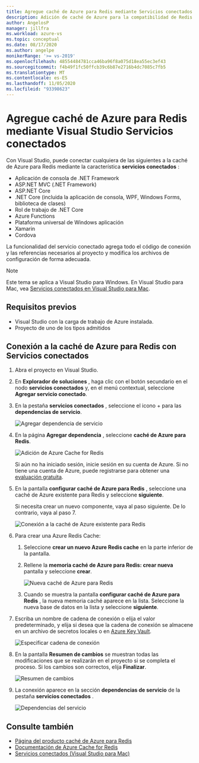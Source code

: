 ```yaml
---
title: Agregue caché de Azure para Redis mediante Servicios conectados | Microsoft Docs
description: Adición de caché de Azure para la compatibilidad de Redis con la aplicación mediante Visual Studio para agregar un servicio conectado
author: AngelosP
manager: jillfra
ms.workload: azure-vs
ms.topic: conceptual
ms.date: 08/17/2020
ms.author: angelpe
monikerRange: '>= vs-2019'
ms.openlocfilehash: 48554484781cca46ba96f8a075d18ea55ec3ef43
ms.sourcegitcommit: f4b49f1fc50ffcb39c6b87e2716b4dc7085c7fb5
ms.translationtype: MT
ms.contentlocale: es-ES
ms.lasthandoff: 11/05/2020
ms.locfileid: "93398623"
---
```

# <a name="add-azure-cache-for-redis-by-using-visual-studio-connected-services"></a>Agregue caché de Azure para Redis mediante Visual Studio Servicios conectados

Con Visual Studio, puede conectar cualquiera de las siguientes a la caché de Azure para Redis mediante la característica **servicios conectados** :

- Aplicación de consola de .NET Framework
- ASP.NET MVC (.NET Framework) 
- ASP.NET Core
- .NET Core (incluida la aplicación de consola, WPF, Windows Forms, biblioteca de clases)
- Rol de trabajo de .NET Core
- Azure Functions
- Plataforma universal de Windows aplicación
- Xamarin
- Cordova

La funcionalidad del servicio conectado agrega todo el código de conexión y las referencias necesarios al proyecto y modifica los archivos de configuración de forma adecuada.

> [!NOTE]
> Este tema se aplica a Visual Studio para Windows. En Visual Studio para Mac, vea [Servicios conectados en Visual Studio para Mac](/visualstudio/mac/connected-services).
## <a name="prerequisites"></a>Requisitos previos

- Visual Studio con la carga de trabajo de Azure instalada.
- Proyecto de uno de los tipos admitidos

## <a name="connect-to-azure-cache-for-redis-using-connected-services"></a>Conexión a la caché de Azure para Redis con Servicios conectados

1. Abra el proyecto en Visual Studio.

1. En **Explorador de soluciones** , haga clic con el botón secundario en el nodo **servicios conectados** y, en el menú contextual, seleccione **Agregar servicio conectado**.

1. En la pestaña **servicios conectados** , seleccione el icono + para las **dependencias de servicio**.

    ![Agregar dependencia de servicio](./media/vs-azure-tools-connected-services-storage/vs-2019/connected-services-tab.png)

1. En la página **Agregar dependencia** , seleccione **caché de Azure para Redis**.

    ![Adición de Azure Cache for Redis](./media/azure-redis-cache-add-connected-service/azure-redis-cache.png)

    Si aún no ha iniciado sesión, inicie sesión en su cuenta de Azure. Si no tiene una cuenta de Azure, puede registrarse para obtener una [evaluación gratuita](https://azure.microsoft.com/account/free).

1. En la pantalla **configurar caché de Azure para Redis** , seleccione una caché de Azure existente para Redis y seleccione **siguiente**.

    Si necesita crear un nuevo componente, vaya al paso siguiente. De lo contrario, vaya al paso 7.

    ![Conexión a la caché de Azure existente para Redis](./media/azure-redis-cache-add-connected-service/created-azure-redis-cache.png)

1. Para crear una Azure Redis Cache:

   1. Seleccione **crear un nuevo Azure Redis cache** en la parte inferior de la pantalla.

   1. Rellene la **memoria caché de Azure para Redis: crear nueva** pantalla y seleccione **crear**.

       ![Nueva caché de Azure para Redis](./media/azure-redis-cache-add-connected-service/create-new-azure-redis-cache.png)

   1. Cuando se muestra la pantalla **configurar caché de Azure para Redis** , la nueva memoria caché aparece en la lista. Seleccione la nueva base de datos en la lista y seleccione **siguiente**.

1. Escriba un nombre de cadena de conexión o elija el valor predeterminado, y elija si desea que la cadena de conexión se almacene en un archivo de secretos locales o en [Azure Key Vault](/azure/key-vault).

   ![Especificar cadena de conexión](./media/azure-redis-cache-add-connected-service/connection-string.png)

1. En la pantalla **Resumen de cambios** se muestran todas las modificaciones que se realizarán en el proyecto si se completa el proceso. Si los cambios son correctos, elija **Finalizar**.

   ![Resumen de cambios](./media/azure-redis-cache-add-connected-service/summary-of-changes.png)

1. La conexión aparece en la sección **dependencias de servicio** de la pestaña **servicios conectados** .

   ![Dependencias del servicio](./media/azure-redis-cache-add-connected-service/service-dependencies-after.png)

## <a name="see-also"></a>Consulte también

- [Página del producto caché de Azure para Redis](https://azure.microsoft.com/services/cache)
- [Documentación de Azure Cache for Redis](/azure/azure-cache-for-redis/)
- [Servicios conectados (Visual Studio para Mac)](/visualstudio/mac/connected-services)